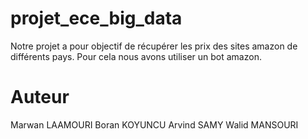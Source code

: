 # projet_ece_big_data

Notre projet a pour objectif de récupérer les prix des sites amazon de différents pays. Pour cela nous avons utiliser un bot amazon.

# Auteur

Marwan LAAMOURI
Boran KOYUNCU
Arvind SAMY
Walid MANSOURI